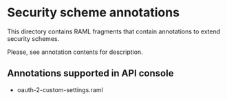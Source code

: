 # Security scheme annotations

This directory contains RAML fragments that contain annotations to extend security schemes.

Please, see annotation contents for description.


## Annotations supported in API console

- oauth-2-custom-settings.raml
